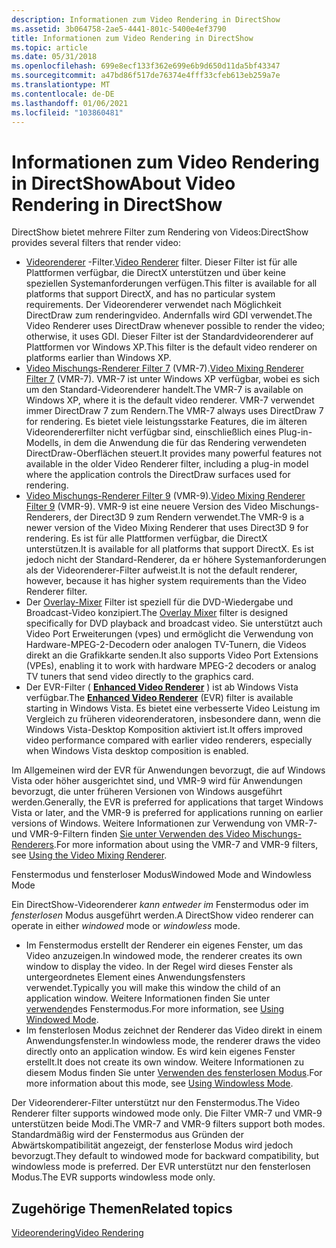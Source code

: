 ```yaml
---
description: Informationen zum Video Rendering in DirectShow
ms.assetid: 3b064758-2ae5-4441-801c-5400e4ef3790
title: Informationen zum Video Rendering in DirectShow
ms.topic: article
ms.date: 05/31/2018
ms.openlocfilehash: 699e8ecf133f362e699e6b9d650d11da5bf43347
ms.sourcegitcommit: a47bd86f517de76374e4fff33cfeb613eb259a7e
ms.translationtype: MT
ms.contentlocale: de-DE
ms.lasthandoff: 01/06/2021
ms.locfileid: "103860481"
---
```

# <a name="about-video-rendering-in-directshow"></a><span data-ttu-id="67453-103">Informationen zum Video Rendering in DirectShow</span><span class="sxs-lookup"><span data-stu-id="67453-103">About Video Rendering in DirectShow</span></span>

<span data-ttu-id="67453-104">DirectShow bietet mehrere Filter zum Rendering von Videos:</span><span class="sxs-lookup"><span data-stu-id="67453-104">DirectShow provides several filters that render video:</span></span>

-   <span data-ttu-id="67453-105">[Videorenderer](video-renderer-filter.md) -Filter.</span><span class="sxs-lookup"><span data-stu-id="67453-105">[Video Renderer](video-renderer-filter.md) filter.</span></span> <span data-ttu-id="67453-106">Dieser Filter ist für alle Plattformen verfügbar, die DirectX unterstützen und über keine speziellen Systemanforderungen verfügen.</span><span class="sxs-lookup"><span data-stu-id="67453-106">This filter is available for all platforms that support DirectX, and has no particular system requirements.</span></span> <span data-ttu-id="67453-107">Der Videorenderer verwendet nach Möglichkeit DirectDraw zum renderingvideo. Andernfalls wird GDI verwendet.</span><span class="sxs-lookup"><span data-stu-id="67453-107">The Video Renderer uses DirectDraw whenever possible to render the video; otherwise, it uses GDI.</span></span> <span data-ttu-id="67453-108">Dieser Filter ist der Standardvideorenderer auf Plattformen vor Windows XP.</span><span class="sxs-lookup"><span data-stu-id="67453-108">This filter is the default video renderer on platforms earlier than Windows XP.</span></span>
-   <span data-ttu-id="67453-109">[Video Mischungs-Renderer Filter 7](video-mixing-renderer-filter-7.md) (VMR-7).</span><span class="sxs-lookup"><span data-stu-id="67453-109">[Video Mixing Renderer Filter 7](video-mixing-renderer-filter-7.md) (VMR-7).</span></span> <span data-ttu-id="67453-110">VMR-7 ist unter Windows XP verfügbar, wobei es sich um den Standard-Videorenderer handelt.</span><span class="sxs-lookup"><span data-stu-id="67453-110">The VMR-7 is available on Windows XP, where it is the default video renderer.</span></span> <span data-ttu-id="67453-111">VMR-7 verwendet immer DirectDraw 7 zum Rendern.</span><span class="sxs-lookup"><span data-stu-id="67453-111">The VMR-7 always uses DirectDraw 7 for rendering.</span></span> <span data-ttu-id="67453-112">Es bietet viele leistungsstarke Features, die im älteren Videorendererfilter nicht verfügbar sind, einschließlich eines Plug-in-Modells, in dem die Anwendung die für das Rendering verwendeten DirectDraw-Oberflächen steuert.</span><span class="sxs-lookup"><span data-stu-id="67453-112">It provides many powerful features not available in the older Video Renderer filter, including a plug-in model where the application controls the DirectDraw surfaces used for rendering.</span></span>
-   <span data-ttu-id="67453-113">[Video Mischungs-Renderer Filter 9](video-mixing-renderer-filter-9.md) (VMR-9).</span><span class="sxs-lookup"><span data-stu-id="67453-113">[Video Mixing Renderer Filter 9](video-mixing-renderer-filter-9.md) (VMR-9).</span></span> <span data-ttu-id="67453-114">VMR-9 ist eine neuere Version des Video Mischungs-Renderers, der Direct3D 9 zum Rendern verwendet.</span><span class="sxs-lookup"><span data-stu-id="67453-114">The VMR-9 is a newer version of the Video Mixing Renderer that uses Direct3D 9 for rendering.</span></span> <span data-ttu-id="67453-115">Es ist für alle Plattformen verfügbar, die DirectX unterstützen.</span><span class="sxs-lookup"><span data-stu-id="67453-115">It is available for all platforms that support DirectX.</span></span> <span data-ttu-id="67453-116">Es ist jedoch nicht der Standard-Renderer, da er höhere Systemanforderungen als der Videorenderer-Filter aufweist.</span><span class="sxs-lookup"><span data-stu-id="67453-116">It is not the default renderer, however, because it has higher system requirements than the Video Renderer filter.</span></span>
-   <span data-ttu-id="67453-117">Der [Overlay-Mixer](overlay-mixer-filter.md) Filter ist speziell für die DVD-Wiedergabe und Broadcast-Video konzipiert.</span><span class="sxs-lookup"><span data-stu-id="67453-117">The [Overlay Mixer](overlay-mixer-filter.md) filter is designed specifically for DVD playback and broadcast video.</span></span> <span data-ttu-id="67453-118">Sie unterstützt auch Video Port Erweiterungen (vpes) und ermöglicht die Verwendung von Hardware-MPEG-2-Decodern oder analogen TV-Tunern, die Videos direkt an die Grafikkarte senden.</span><span class="sxs-lookup"><span data-stu-id="67453-118">It also supports Video Port Extensions (VPEs), enabling it to work with hardware MPEG-2 decoders or analog TV tuners that send video directly to the graphics card.</span></span>
-   <span data-ttu-id="67453-119">Der EVR-Filter ( [**Enhanced Video Renderer**](enhanced-video-renderer-filter.md) ) ist ab Windows Vista verfügbar.</span><span class="sxs-lookup"><span data-stu-id="67453-119">The [**Enhanced Video Renderer**](enhanced-video-renderer-filter.md) (EVR) filter is available starting in Windows Vista.</span></span> <span data-ttu-id="67453-120">Es bietet eine verbesserte Video Leistung im Vergleich zu früheren videorenderatoren, insbesondere dann, wenn die Windows Vista-Desktop Komposition aktiviert ist.</span><span class="sxs-lookup"><span data-stu-id="67453-120">It offers improved video performance compared with earlier video renderers, especially when Windows Vista desktop composition is enabled.</span></span>

<span data-ttu-id="67453-121">Im Allgemeinen wird der EVR für Anwendungen bevorzugt, die auf Windows Vista oder höher ausgerichtet sind, und VMR-9 wird für Anwendungen bevorzugt, die unter früheren Versionen von Windows ausgeführt werden.</span><span class="sxs-lookup"><span data-stu-id="67453-121">Generally, the EVR is preferred for applications that target Windows Vista or later, and the VMR-9 is preferred for applications running on earlier versions of Windows.</span></span> <span data-ttu-id="67453-122">Weitere Informationen zur Verwendung von VMR-7-und VMR-9-Filtern finden [Sie unter Verwenden des Video Mischungs-Renderers](using-the-video-mixing-renderer.md).</span><span class="sxs-lookup"><span data-stu-id="67453-122">For more information about using the VMR-7 and VMR-9 filters, see [Using the Video Mixing Renderer](using-the-video-mixing-renderer.md).</span></span>

<span data-ttu-id="67453-123">Fenstermodus und fensterloser Modus</span><span class="sxs-lookup"><span data-stu-id="67453-123">Windowed Mode and Windowless Mode</span></span>

<span data-ttu-id="67453-124">Ein DirectShow-Videorenderer *kann entweder im* Fenstermodus oder im *fensterlosen* Modus ausgeführt werden.</span><span class="sxs-lookup"><span data-stu-id="67453-124">A DirectShow video renderer can operate in either *windowed* mode or *windowless* mode.</span></span>

-   <span data-ttu-id="67453-125">Im Fenstermodus erstellt der Renderer ein eigenes Fenster, um das Video anzuzeigen.</span><span class="sxs-lookup"><span data-stu-id="67453-125">In windowed mode, the renderer creates its own window to display the video.</span></span> <span data-ttu-id="67453-126">In der Regel wird dieses Fenster als untergeordnetes Element eines Anwendungsfensters verwendet.</span><span class="sxs-lookup"><span data-stu-id="67453-126">Typically you will make this window the child of an application window.</span></span> <span data-ttu-id="67453-127">Weitere Informationen finden Sie unter [verwenden](using-windowed-mode.md)des Fenstermodus.</span><span class="sxs-lookup"><span data-stu-id="67453-127">For more information, see [Using Windowed Mode](using-windowed-mode.md).</span></span>
-   <span data-ttu-id="67453-128">Im fensterlosen Modus zeichnet der Renderer das Video direkt in einem Anwendungsfenster.</span><span class="sxs-lookup"><span data-stu-id="67453-128">In windowless mode, the renderer draws the video directly onto an application window.</span></span> <span data-ttu-id="67453-129">Es wird kein eigenes Fenster erstellt.</span><span class="sxs-lookup"><span data-stu-id="67453-129">It does not create its own window.</span></span> <span data-ttu-id="67453-130">Weitere Informationen zu diesem Modus finden Sie unter [Verwenden des fensterlosen Modus](using-windowless-mode.md).</span><span class="sxs-lookup"><span data-stu-id="67453-130">For more information about this mode, see [Using Windowless Mode](using-windowless-mode.md).</span></span>

<span data-ttu-id="67453-131">Der Videorenderer-Filter unterstützt nur den Fenstermodus.</span><span class="sxs-lookup"><span data-stu-id="67453-131">The Video Renderer filter supports windowed mode only.</span></span> <span data-ttu-id="67453-132">Die Filter VMR-7 und VMR-9 unterstützen beide Modi.</span><span class="sxs-lookup"><span data-stu-id="67453-132">The VMR-7 and VMR-9 filters support both modes.</span></span> <span data-ttu-id="67453-133">Standardmäßig wird der Fenstermodus aus Gründen der Abwärtskompatibilität angezeigt, der fensterlose Modus wird jedoch bevorzugt.</span><span class="sxs-lookup"><span data-stu-id="67453-133">They default to windowed mode for backward compatibility, but windowless mode is preferred.</span></span> <span data-ttu-id="67453-134">Der EVR unterstützt nur den fensterlosen Modus.</span><span class="sxs-lookup"><span data-stu-id="67453-134">The EVR supports windowless mode only.</span></span>

## <a name="related-topics"></a><span data-ttu-id="67453-135">Zugehörige Themen</span><span class="sxs-lookup"><span data-stu-id="67453-135">Related topics</span></span>

<dl> <dt>

[<span data-ttu-id="67453-136">Videorendering</span><span class="sxs-lookup"><span data-stu-id="67453-136">Video Rendering</span></span>](video-rendering.md)
</dt> </dl>

 

 



